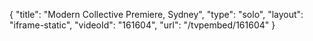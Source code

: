 {
    "title": "Modern Collective Premiere, Sydney",
    "type": "solo",
    "layout": "iframe-static",
    "videoId": "161604",
    "url": "\/tvpembed\/161604"
}